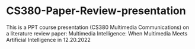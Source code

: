 # CS380-Paper-Review-presentation
This is a PPT course presentation (CS380 Multimedia Communications) on a literature review paper: Multimedia Intelligence: When Multimedia Meets Artificial Intelligence in 12.20.2022
